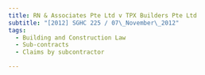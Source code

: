 ```yaml
---
title: RN & Associates Pte Ltd v TPX Builders Pte Ltd
subtitle: "[2012] SGHC 225 / 07\_November\_2012"
tags:
  - Building and Construction Law
  - Sub-contracts
  - Claims by subcontractor

---
```


